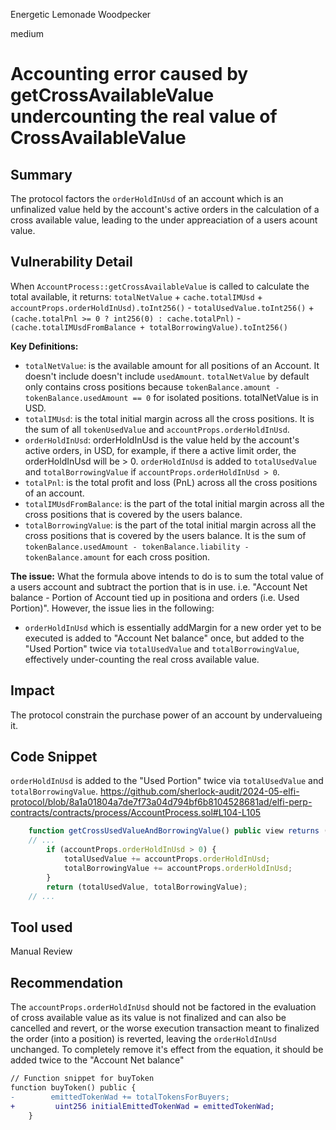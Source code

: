 Energetic Lemonade Woodpecker

medium

# Accounting error caused by getCrossAvailableValue undercounting the real value of CrossAvailableValue

## Summary
The protocol factors the `orderHoldInUsd` of an account which is an unfinalized value held by the account's active orders in the calculation of a cross available value, leading to the under appreaciation of a users acount value.


## Vulnerability Detail
When `AccountProcess::getCrossAvailableValue` is called to calculate the total available, it returns:
`totalNetValue` + `cache.totalIMUsd` + `accountProps.orderHoldInUsd).toInt256()` - `totalUsedValue.toInt256()` +`(cache.totalPnl >= 0 ? int256(0) : cache.totalPnl)` -  `(cache.totalIMUsdFromBalance + totalBorrowingValue).toInt256()`


**Key Definitions:**
- `totalNetValue`: is the available amount for all positions of an Account. It doesn't include doesn't include `usedAmount`. `totalNetValue` by default only contains cross positions because `tokenBalance.amount - tokenBalance.usedAmount == 0` for isolated positions. totalNetValue is in USD.
- `totalIMUsd`: is the total initial margin across all the cross positions. It is the sum of all `tokenUsedValue` and `accountProps.orderHoldInUsd`.
- `orderHoldInUsd`: orderHoldInUsd is the value held by the account's active orders, in USD,  for example, if there a active limit order,  the orderHoldInUsd will be > 0. `orderHoldInUsd` is added to `totalUsedValue` and `totalBorrowingValue` if `accountProps.orderHoldInUsd > 0`.
- `totalPnl`: is the total profit and loss (PnL) across all the cross positions of an account.
- `totalIMUsdFromBalance`: is the part of the total initial margin across all the cross positions that is covered by the users balance.
- `totalBorrowingValue`: is the part of the total initial margin across all the cross positions that is covered by the users balance. It is the sum of `tokenBalance.usedAmount - tokenBalance.liability - tokenBalance.amount` for each cross position.

**The issue:**
What the formula above intends to do is to sum the total value of a users account and subtract the portion that is in use. i.e. 
"Account Net balance - Portion of Account tied up in positiona and orders (i.e. Used Portion)". However, the issue lies in the following:
- `orderHoldInUsd` which is essentially addMargin for a new order yet to be executed is added to "Account Net balance" once, but added to the "Used Portion" twice via `totalUsedValue` and `totalBorrowingValue`, effectively under-counting the real cross available value. 


## Impact
The protocol constrain the purchase power of an account by undervalueing it.

## Code Snippet
`orderHoldInUsd` is added to the "Used Portion" twice via `totalUsedValue` and `totalBorrowingValue`.
https://github.com/sherlock-audit/2024-05-elfi-protocol/blob/8a1a01804a7de7f73a04d794bf6b8104528681ad/elfi-perp-contracts/contracts/process/AccountProcess.sol#L104-L105
```js
	function getCrossUsedValueAndBorrowingValue() public view returns (uint256, uint256) {
	// ...
        if (accountProps.orderHoldInUsd > 0) {
            totalUsedValue += accountProps.orderHoldInUsd;
            totalBorrowingValue += accountProps.orderHoldInUsd;
        }
        return (totalUsedValue, totalBorrowingValue);
	// ...
```


## Tool used

Manual Review


## Recommendation
The `accountProps.orderHoldInUsd` should not be factored in the evaluation of cross available value as its value is not finalized and can also be cancelled and revert, or the worse execution transaction meant to finalized the order (into a position) is reverted, leaving the `orderHoldInUsd` unchanged. To completely remove it's effect from the equation, it should be added twice to the "Account Net balance"
```diff
// Function snippet for buyToken
function buyToken() public {
-        emittedTokenWad += totalTokensForBuyers;
+	      uint256 initialEmittedTokenWad = emittedTokenWad;
	}
```
